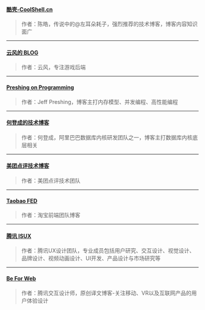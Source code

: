 #### [酷壳-CoolShell.cn](http://coolshell.cn/)
> 作者：陈皓，传说中的@左耳朵耗子，强烈推荐的技术博客，博客内容知识面广

---

#### [云风的 BLOG](http://blog.codingnow.com/)
> 作者：云风，专注游戏后端

---

#### [Preshing on Programming](http://preshing.com/)
> 作者：Jeff Preshing，博客主打内存模型、并发编程、高性能编程

---

#### [何登成的技术博客](http://hedengcheng.com/)
> 作者：何登成，阿里巴巴数据库内核研发团队之一，博客主打数据库内核底层相关

--- 

#### [美团点评技术博客](https://tech.meituan.com/)
> 作者：美团点评技术团队

---

#### [Taobao FED](http://taobaofed.org/)
> 作者：淘宝前端团队博客

---

#### [腾讯 ISUX](http://isux.tencent.com/)
> 作者：腾讯UX设计团队，专业成员包括用户研究、交互设计、视觉设计、品牌设计、视频动画设计、UI开发、产品设计与市场研究等

---

#### [Be For Web](http://beforweb.com/)
> 作者：腾讯交互设计师，原创译文博客-关注移动、VR以及互联网产品的用户体验设计
